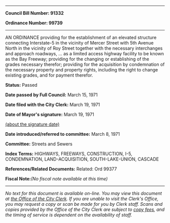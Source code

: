 

********

**Council Bill Number: 91332**
   
**Ordinance Number: 99739**
********

 AN ORDINANCE providing for the establishment of an elevated structure connecting Interstate-5 in the vicinity of Mercer Street with 5th Avenue North in the vicinity of Roy Street together with the necessary interchanges and approach roadways, ... as a limited access highway facility to be known as the Bay Freeway; providing for the changing or establishing of the grades necessary therefor; providing for the acquisition by condemnation of the necessary property and property rights, including the right to change existing grades, and for payment therefor.

**Status:** Passed
   
**Date passed by Full Council:** March 15, 1971
   
**Date filed with the City Clerk:** March 19, 1971
   
**Date of Mayor's signature:** March 19, 1971
   
[(about the signature date)](/~public/approvaldate.htm)
   
   
   
**Date introduced/referred to committee:** March 8, 1971
   
**Committee:** Streets and Sewers
   
   
**Index Terms:** HIGHWAYS, FREEWAYS, CONSTRUCTION, I-5, CONDEMNATION, LAND-ACQUISITION, SOUTH-LAKE-UNION, CASCADE

**References/Related Documents:** Related: Ord 99377

**Fiscal Note:**_(No fiscal note available at this time)_
********

_No text for this document is available on-line. You may view this document at [the Office of the City Clerk](http://www.seattle.gov/leg/clerk/contactUs.htm). If you are unable to visit the Clerk's Office, you may request a copy or scan be made for you by Clerk staff. Scans and copies provided by the Office of the City Clerk are subject to [copy fees](http://clerk.seattle.gov/~public/clerkfees.htm), and the timing of service is dependent on the availability of staff._

